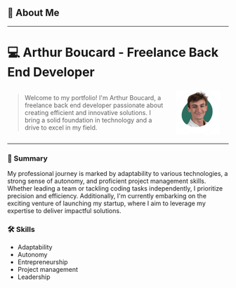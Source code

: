## 🌟 About Me

---

# 💻 Arthur Boucard - Freelance Back End Developer

<div style="display: flex; align-items: center;">
    <div style="margin-right: 20px;">
        <blockquote>Welcome to my portfolio! I'm Arthur Boucard, a freelance back end developer passionate about creating efficient and innovative solutions. I bring a solid foundation in technology and a drive to excel in my field.</blockquote>
    </div>
    <img src="../images/markdown/me.png" alt="Me" style="width: 100px; margin-right: 20px;">
</div>


---

### 📝 Summary

My professional journey is marked by adaptability to various technologies, a strong sense of autonomy, and proficient project management skills. Whether leading a team or tackling coding tasks independently, I prioritize precision and efficiency. Additionally, I'm currently embarking on the exciting venture of launching my startup, where I aim to leverage my expertise to deliver impactful solutions.

### 🛠️ Skills

- Adaptability
- Autonomy
- Entrepreneurship
- Project management
- Leadership

